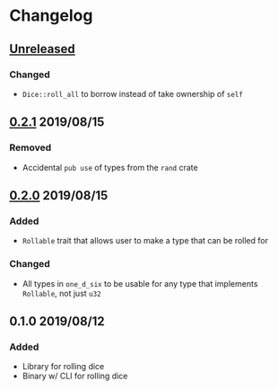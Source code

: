 # Changelog

## [Unreleased](https://github.com/spenserblack/one-d-six-rs/compare/v0.2.1...master)
### Changed
- `Dice::roll_all` to borrow instead of take ownership of `self`

## [0.2.1] 2019/08/15
### Removed
- Accidental `pub use` of types from the `rand` crate

## [0.2.0] 2019/08/15
### Added
- `Rollable` trait that allows user to make a type that can be rolled for

### Changed
- All types in `one_d_six` to be usable for any type that implements `Rollable`, not just `u32`

## 0.1.0 2019/08/12
### Added
- Library for rolling dice
- Binary w/ CLI for rolling dice

[0.2.1]: https://github.com/spenserblack/one-d-six-rs/compare/v0.2.0...v0.2.1
[0.2.0]: https://github.com/spenserblack/one-d-six-rs/compare/v0.1.0...v0.2.0
